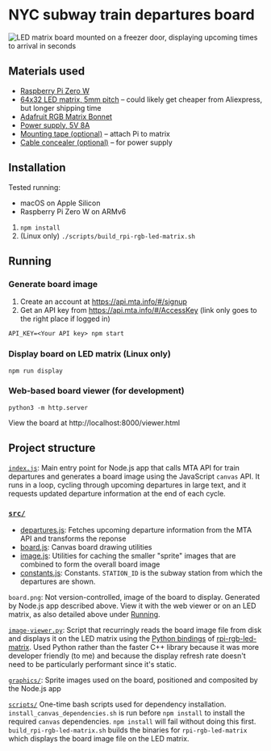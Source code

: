 # NYC subway train departures board

![LED matrix board mounted on a freezer door, displaying upcoming times to arrival in seconds](https://i.imgur.com/wxVTYVq.jpg)

## Materials used

- [Raspberry Pi Zero W](https://www.raspberrypi.com/products/raspberry-pi-zero-w/)
- [64x32 LED matrix, 5mm pitch](https://smile.amazon.com/gp/product/B07SDMWX9R/) – could likely get cheaper from Aliexpress, but longer shipping time
- [Adafruit RGB Matrix Bonnet](https://www.adafruit.com/product/3211)
- [Power supply, 5V 8A](https://smile.amazon.com/dp/B078RZBL8X/)
- [Mounting tape (optional)](https://smile.amazon.com/gp/product/B00347A8GC/) – attach Pi to matrix
- [Cable concealer (optional)](https://smile.amazon.com/gp/product/B07D8WVJWF/) – for power supply

## Installation

Tested running:

- macOS on Apple Silicon
- Raspberry Pi Zero W on ARMv6

1. `npm install`
2. (Linux only) `./scripts/build_rpi-rgb-led-matrix.sh`

## Running

### Generate board image

1. Create an account at https://api.mta.info/#/signup
2. Get an API key from https://api.mta.info/#/AccessKey (link only goes to the right place if logged in)

```shell
API_KEY=<Your API key> npm start
```
### Display board on LED matrix (Linux only)

```shell
npm run display
```

### Web-based board viewer (for development)

```shell
python3 -m http.server
```

View the board at http://localhost:8000/viewer.html

## Project structure

[`index.js`](index.js): Main entry point for Node.js app that calls MTA API for train departures and generates a board image using the JavaScript `canvas` API. It runs in a loop, cycling through upcoming departures in large text, and it requests updated departure information at the end of each cycle.

### [`src/`](src/)

- [departures.js](src/departures.js): Fetches upcoming departure information from the MTA API and transforms the reponse
- [board.js](src/board.js): Canvas board drawing utilities
- [image.js](src/image.js): Utilities for caching the smaller "sprite" images that are combined to form the overall board image
- [constants.js](src/constants.js): Constants. `STATION_ID` is the subway station from which the departures are shown.

`board.png`: Not version-controlled, image of the board to display. Generated by Node.js app described above. View it with the web viewer or on an LED matrix, as also detailed above under [Running](#Running).

[`image-viewer.py`](image-viewer.py): Script that recurringly reads the board image file from disk and displays it on the LED matrix using the [Python bindings](https://github.com/hzeller/rpi-rgb-led-matrix/tree/master/bindings/python) of [rpi-rgb-led-matrix](https://github.com/hzeller/rpi-rgb-led-matrix). Used Python rather than the faster C++ library because it was more developer friendly (to me) and because the display refresh rate doesn't need to be particularly performant since it's static.

[`graphics/`](graphics/): Sprite images used on the board, positioned and composited by the Node.js app

[`scripts/`](scripts/) One-time bash scripts used for dependency installation. `install_canvas_dependencies.sh` is run before `npm install` to install the required `canvas` dependencies. `npm install` will fail without doing this first. `build_rpi-rgb-led-matrix.sh` builds the binaries for `rpi-rgb-led-matrix` which displays the board image file on the LED matrix.


